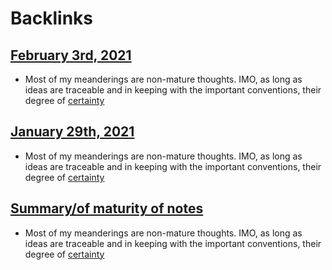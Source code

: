 
# Backlinks
## [February 3rd, 2021](<February 3rd, 2021.md>)
- Most of my meanderings are non-mature thoughts. IMO, as long as ideas are traceable and in keeping with the important conventions, their degree of [certainty](<certainty.md>)

## [January 29th, 2021](<January 29th, 2021.md>)
- Most of my meanderings are non-mature thoughts. IMO, as long as ideas are traceable and in keeping with the important conventions, their degree of [certainty](<certainty.md>)

## [Summary/of maturity of notes](<Summary/of maturity of notes.md>)
- Most of my meanderings are non-mature thoughts. IMO, as long as ideas are traceable and in keeping with the important conventions, their degree of [certainty](<certainty.md>)

